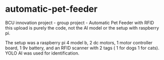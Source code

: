 # automatic-pet-feeder
BCU innovation project - group project - Automatic Pet Feeder with RFID
this upload is purely the code, not the AI model or the setup with raspberry pi.

The setup was a raspberry pi 4 model b, 2 dc motors, 1 motor controller board, 1 9v battery, and an RFID scanner with 2 tags ( 1 for dogs 1 for cats).
YOLO AI was used for identification.

